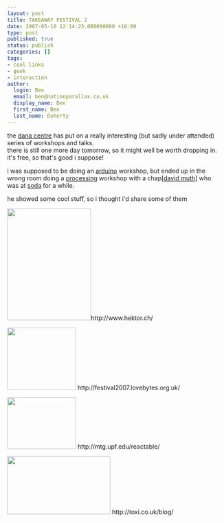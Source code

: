 ```yaml
---
layout: post
title: TAKEAWAY FESTIVAL 2
date: 2007-05-10 12:14:23.000000000 +10:00
type: post
published: true
status: publish
categories: []
tags:
- cool links
- geek
- interaction
author:
  login: Ben
  email: ben@notionparallax.co.uk
  display_name: Ben
  first_name: Ben
  last_name: Doherty
---
```

<p>the <a href="http://www.danacentre.org.uk/">dana centre</a> has put on a really interesting (but sadly under attended) series of workshops and talks.<br />
there is still one more day tomorrow, so it might well be worth dropping in. it's free, so that's good i suppose!</p>
<p>i was supposed to be doing an <a href="http://www.arduino.cc/">arduino</a> workshop, but ended up in the wrong room doing a <a href="http://processing.org/">processing</a> workshop with a chap[<a href="http://www.interaction.rca.ac.uk/people/staff/david-muth.html">david muth</a>] who was at <a href="http://soda.co.uk/">soda</a> for a while.</p>
<p>he showed some cool stuff, so i thought i'd share some of them</p>
<p><img src="{{ site.baseurl }}/assets/DSC04451.jpg" height="260" width="195" />http://www.hektor.ch/</p>
<p><img src="{{ site.baseurl }}/assets/4.jpg" height="145" width="160" /> http://festival2007.lovebytes.org.uk/</p>
<p><img src="{{ site.baseurl }}/assets/xavi03.jpg" height="120" width="160" /> http://mtg.upf.edu/reactable/</p>
<p><img src="{{ site.baseurl }}/assets/418261322_1bc0b4f5ce_m.jpg" height="135" width="240" /> http://toxi.co.uk/blog/</p>
